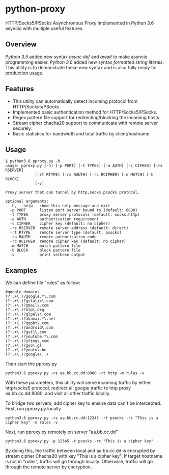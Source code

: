 python-proxy
===========

HTTP/Socks5/PSocks Asynchronous Proxy implemented in Python 3.6 asyncio with multiple useful features.

Overview
-----------

*Python 3.5* added new syntax *async def* and *await* to make asyncio programming easier. *Python 3.6* added new syntax *formatted string literals*. This utility is to demonstrate these new syntax and is also fully ready for production usage.

Features
-----------

- This utility can automatically detect incoming protocol from HTTP/Socks5/PSocks.
- Implemented basic authentication method for HTTP/Socks5/PSocks.
- Regex pattern file support for redirecting/blocking the incoming hosts.
- Stream cipher chacha20 support to communicate with remote server securely.
- Basic statistics for bandwidth and total traffic by client/hostname

Usage
-----------

    $ python3.6 pproxy.py -h
    usage: pproxy.py [-h] [-p PORT] [-t TYPES] [-a AUTH] [-c CIPHER] [-rs RSERVER]
                 [-rt RTYPE] [-ra RAUTH] [-rc RCIPHER] [-m MATCH] [-b BLOCK]
                 [-v]

    Proxy server that can tunnel by http,socks,psocks protocol.

    optional arguments:
      -h, --help   show this help message and exit
      -p PORT      listen port server bound to (default: 8080)
      -t TYPES     proxy server protocols (default: socks,http)
      -a AUTH      authentication requirement
      -c CIPHER    cipher key (default: no cipher)
      -rs RSERVER  remote server address (default: direct)
      -rt RTYPE    remote server type (default: psocks)
      -ra RAUTH    remote authorization code
      -rc RCIPHER  remote cipher key (default: no cipher)
      -m MATCH     match pattern file
      -b BLOCK     block pattern file
      -v           print verbose output

Examples
-----------

We can define file "rules" as follow:

    #google domains
    (?:.+\.)?google.*\.com
    (?:.+\.)?gstatic\.com
    (?:.+\.)?gmail\.com
    (?:.+\.)?ntp\.org
    (?:.+\.)?glpals\.com
    (?:.+\.)?akamai.*\.net
    (?:.+\.)?ggpht\.com
    (?:.+\.)?android\.com
    (?:.+\.)?gvt1\.com
    (?:.+\.)?youtube.*\.com
    (?:.+\.)?ytimg\.com
    (?:.+\.)?goo\.gl
    (?:.+\.)?youtu\.be
    (?:.+\.)?google\..+

Then start the pproxy.py

    python3.6 pproxy.py -rs aa.bb.cc.dd:8080 -rt http -m rules -v
    
With these parameters, this utility will serve incoming traffic by either http/socks5 protocol, redirect all google traffic to http proxy aa.bb.cc.dd:8080, and visit all other traffic locally.

To bridge two servers, add cipher key to ensure data can't be intercepted. First, run pproxy.py locally

    python3.6 pproxy.py -rs aa.bb.cc.dd:12345 -rt psocks -rc "This is a cipher key" -m rules -v
    
Next, run pproxy.py remotely on server "aa.bb.cc.dd"

    python3.6 pproxy.py -p 12345 -t psocks -rc "This is a cipher key"
    
By doing this, the traffic between local and aa.bb.cc.dd is encrypted by stream cipher Chacha20 with key "This is a cipher key". If target hostname is not in "rules", traffic will go through locally. Otherwise, traffic will go through the remote server by encryption.

